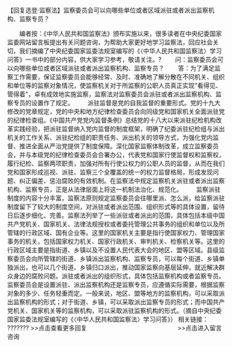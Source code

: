 【回复选登·监察法】监察委员会可以向哪些单位或者区域派驻或者派出监察机构、监察专员？

 
　　编者按：《中华人民共和国监察法》颁布实施以来，很多读者在中央纪委国家监委网站留言板提出有关问题咨询，为帮助大家更好地学习监察法，回应社会关切，我们摘编了中央纪委国家监委法规室编写的《〈中华人民共和国监察法〉学习问答》一书中的部分内容，供大家学习参考，敬请关注。?
　　问：监察委员会可以向哪些单位或者区域派驻或者派出监察机构、监察专员？
　　答：为了满足监察工作需要，保证监察委员会能够经常、及时、准确地了解分散在不同机关、组织和单位等的监察对象情况，使监察机关对于所监察的公职人员真正实现"看得见、管得着"，卓有成效地实施监察，监察法对监察委员会派驻或者派出监察机构、监察专员的设置作了规定。
　　派驻监督是党的自我监督的重要形式。党的十九大修改的党章规定，党的中央和地方纪律检查委员会向同级党和国家机关全面派驻党的纪律检查组。《中国共产党党内监督条例》总结党的十八大以来派驻纪检机构改革实践经验，把派驻监督纳入党内监督的制度框架，明确了纪委派驻纪检组与派出机关的工作关系、派驻纪检组的职责任务、派出机关的领导方式，为强化党内监督、推进全面从严治党提供了制度保障。深化国家监察体制改革，成立监察委员会，并与本级党的纪律检查委员会合署办公，代表党和国家行使监督权和监察权，履行纪检、监察两项职责，加强对所有行使公权力的公职人员的监督，从而在我们党和国家形成巡视、派驻、监察三个全覆盖的统一的权力监督格局，形成发现问题、纠正偏差、惩治腐败的有效机制。在监察法中规定监察机关派驻或者派出监察机构、监察专员，正是从法律层面上将这一机制法治化、规范化。
　　监察派驻制度的内容十分丰富，监察法原则规定监察委员会往哪里派、怎么派，给监察派驻制度留下了较大的制度空间，对派驻或者派出范围、组织形式等的具体设置，留待日后逐步细化、完善。监察法列举了一些派驻或者派出的范围，具体包括本级中国共产党机关、国家机关、法律法规授权或者委托管理公共事务的组织和单位以及所管辖的行政区域、国有企业等。这里的国家机关主要是指行使国家权力、管理国家事务的机关，包括国家权力机关、国家行政机关、审判机关、检察机关等。这里的行政区域主要是指街道、乡镇以及不设置人民代表大会的地区、盟等区域。县级监察委员会向所管辖的街道、乡镇派出监察机构、监察专员，可以每个街道、乡镇单独派出，也可以几个街道、乡镇归口派出，推动国家监察向基层延伸，就近解决群众身边的腐败问题。派驻或者派出的组织形式，具体包括监察机构或者监察专员。监察委员会是设置派驻、派出监察机构还是监察专员，应遵循实际需要，根据监察对象的多少、任务轻重而定。一般来说，地区、盟等地方的监察机构，可以采取派出监察机构的形式；对于街道、乡镇，可以采取派出监察专员的形式；而中国共产党机关、国家机关等的监察机构，可以采取派驻监察机构的形式。（摘自中央纪委国家监委法规室编写的《〈中华人民共和国监察法〉学习问答》）
相关链接： ???????
\>\>点击查看更多回复　　　　　　　　　　　　　　　\>\>点击进入留言咨询
